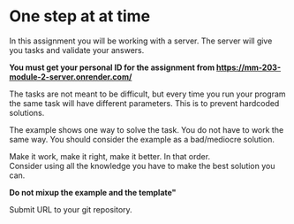 # One step at at time

In this assignment you will be working with a server. The server will give you tasks and validate your answers.    

**You must get your personal ID for the assignment from https://mm-203-module-2-server.onrender.com/**

The tasks are not meant to be difficult, but every time you run your program the same task will have different parameters. This is to prevent hardcoded solutions.

The example shows one way to solve the task. You do not have to work the same way. You should consider the example as a bad/mediocre solution.

Make it work, make it right, make it better. In that order.  
Consider using all the knowledge you have to make the best solution you can.

**Do not mixup the example and the template"**

Submit URL to your git repository.
